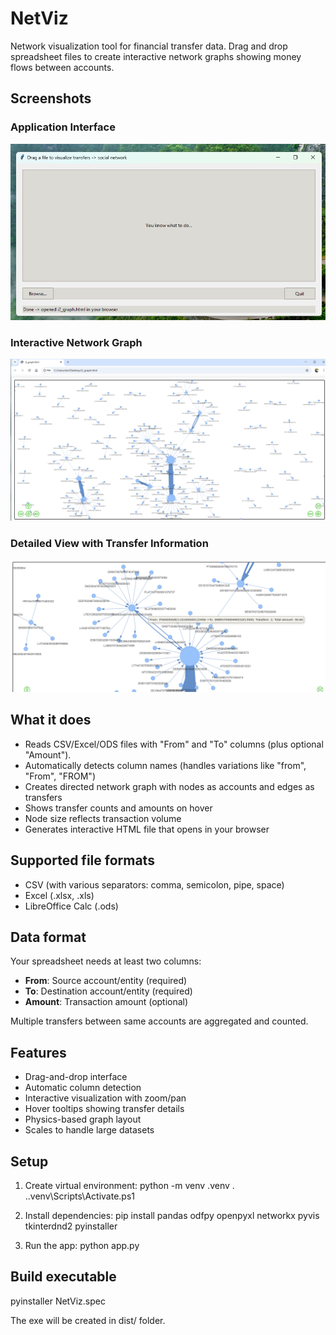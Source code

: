 # NetViz

Network visualization tool for financial transfer data. Drag and drop spreadsheet files to create interactive network graphs showing money flows between accounts.

## Screenshots

### Application Interface
![Application Interface](screenshots/app-interface.png)

### Interactive Network Graph
![Network Graph](screenshots/network-graph.png)

### Detailed View with Transfer Information
![Graph Details](screenshots/graph-details.png)

## What it does
- Reads CSV/Excel/ODS files with "From" and "To" columns (plus optional "Amount").
- Automatically detects column names (handles variations like "from", "From", "FROM")
- Creates directed network graph with nodes as accounts and edges as transfers
- Shows transfer counts and amounts on hover
- Node size reflects transaction volume
- Generates interactive HTML file that opens in your browser

## Supported file formats
- CSV (with various separators: comma, semicolon, pipe, space)
- Excel (.xlsx, .xls)
- LibreOffice Calc (.ods)

## Data format
Your spreadsheet needs at least two columns:
- **From**: Source account/entity (required)
- **To**: Destination account/entity (required) 
- **Amount**: Transaction amount (optional)

Multiple transfers between same accounts are aggregated and counted.

## Features
- Drag-and-drop interface
- Automatic column detection
- Interactive visualization with zoom/pan
- Hover tooltips showing transfer details
- Physics-based graph layout
- Scales to handle large datasets

## Setup
1. Create virtual environment:
   python -m venv .venv
   . .\.venv\Scripts\Activate.ps1

2. Install dependencies:
   pip install pandas odfpy openpyxl networkx pyvis tkinterdnd2 pyinstaller

3. Run the app:
   python app.py

## Build executable
pyinstaller NetViz.spec

The exe will be created in dist/ folder.

